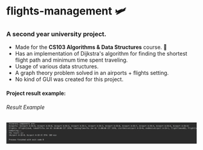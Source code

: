 # flights-management 🛩
<h3>A second year university project.</h3>

* Made for the <b>CS103 Algorithms & Data Structures</b> course. 🍏
* Has an implementation of Dijkstra's algorithm for finding the shortest flight path and minimum time spent traveling.
* Usage of various data structures.
* A graph theory problem solved in an airports + flights setting.
* No kind of GUI was created for this project.
#### Project result example:
<h6>Result Example</h6>
<img src="snapshots/example-1.png" alt="Example 1">



